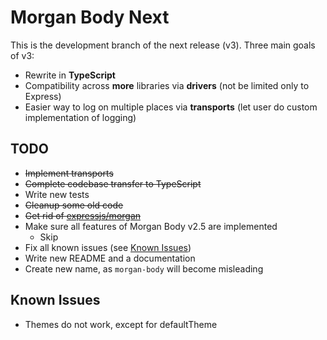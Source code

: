 # Morgan Body Next

This is the development branch of the next release (v3).
Three main goals of v3:

- Rewrite in **TypeScript**
- Compatibility across **more** libraries via **drivers** (not be limited only to Express)
- Easier way to log on multiple places via **transports** (let user do custom implementation of logging)

## TODO

- ~~Implement transports~~
- ~~Complete codebase transfer to TypeScript~~
- Write new tests
- ~~Cleanup some old code~~
- ~~Get rid of [expressjs/morgan](https://github.com/expressjs/morgan)~~
- Make sure all features of Morgan Body v2.5 are implemented
  - Skip
- Fix all known issues (see [Known Issues](#known-issues))
- Write new README and a documentation
- Create new name, as `morgan-body` will become misleading

## Known Issues

- Themes do not work, except for defaultTheme
